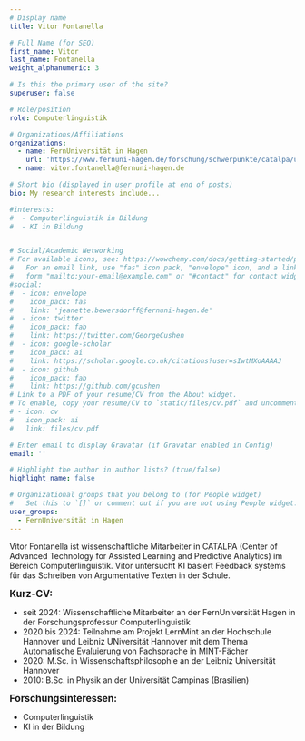 ```yaml
---
# Display name
title: Vitor Fontanella

# Full Name (for SEO)
first_name: Vitor
last_name: Fontanella
weight_alphanumeric: 3

# Is this the primary user of the site?
superuser: false

# Role/position
role: Computerlinguistik

# Organizations/Affiliations
organizations:
  - name: FernUniversität in Hagen
    url: 'https://www.fernuni-hagen.de/forschung/schwerpunkte/catalpa/ueber-catalpa/personen/jeanette.bewersdorff.shtml'
  - name: vitor.fontanella@fernuni-hagen.de

# Short bio (displayed in user profile at end of posts)
bio: My research interests include...

#interests:
#  - Computerlinguistik in Bildung
#  - KI in Bildung


# Social/Academic Networking
# For available icons, see: https://wowchemy.com/docs/getting-started/page-builder/#icons
#   For an email link, use "fas" icon pack, "envelope" icon, and a link in the
#   form "mailto:your-email@example.com" or "#contact" for contact widget.
#social:
#  - icon: envelope
#    icon_pack: fas
#    link: 'jeanette.bewersdorff@fernuni-hagen.de'
#  - icon: twitter
#    icon_pack: fab
#    link: https://twitter.com/GeorgeCushen
#  - icon: google-scholar
#    icon_pack: ai
#    link: https://scholar.google.co.uk/citations?user=sIwtMXoAAAAJ
#  - icon: github
#    icon_pack: fab
#    link: https://github.com/gcushen
# Link to a PDF of your resume/CV from the About widget.
# To enable, copy your resume/CV to `static/files/cv.pdf` and uncomment the lines below.
# - icon: cv
#   icon_pack: ai
#   link: files/cv.pdf

# Enter email to display Gravatar (if Gravatar enabled in Config)
email: ''

# Highlight the author in author lists? (true/false)
highlight_name: false

# Organizational groups that you belong to (for People widget)
#   Set this to `[]` or comment out if you are not using People widget.
user_groups:
  - FernUniversität in Hagen
---
```


Vitor Fontanella ist wissenschaftliche Mitarbeiter in CATALPA (Center of Advanced Technology for Assisted Learning and Predictive Analytics) im Bereich Computerlinguistik. Vitor untersucht KI basiert Feedback systems für das Schreiben von Argumentative Texten in der Schule. <br>

<big>**Kurz-CV:**</big>
- seit 2024: Wissenschaftliche Mitarbeiter an der FernUniversität Hagen in der Forschungsprofessur Computerlinguistik
- 2020 bis 2024: Teilnahme am Projekt LernMint an der Hochschule Hannover und Leibniz UNiversität Hannover mit dem Thema Automatische Evaluierung von Fachsprache in MINT-Fächer
- 2020: M.Sc. in Wissenschaftsphilosophie an der Leibniz Universität Hannover
- 2010: B.Sc. in Physik an der Universität Campinas (Brasilien)

<big>**Forschungsinteressen:**</big>
- Computerlinguistik
- KI in der Bildung
